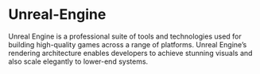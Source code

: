 # Unreal-Engine
Unreal Engine is a professional suite of tools and technologies used for building high-quality games across a range of platforms. Unreal Engine’s rendering architecture enables developers to achieve stunning visuals and also scale elegantly to lower-end systems.

